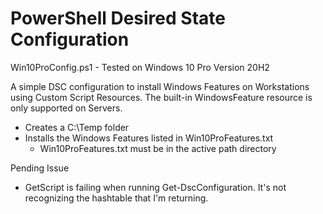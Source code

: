 # PowerShell Desired State Configuration
Win10ProConfig.ps1 - Tested on Windows 10 Pro Version 20H2

A simple DSC configuration to install Windows Features on Workstations using Custom Script Resources.
The built-in WindowsFeature resource is only supported on Servers.
- Creates a C:\Temp folder
- Installs the Windows Features listed in Win10ProFeatures.txt
  - Win10ProFeatures.txt must be in the active path directory

Pending Issue
- GetScript is failing when running Get-DscConfiguration. It's not recognizing the hashtable that I'm returning.